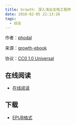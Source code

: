 ```yaml
---
title: Growth: 深入浅出全栈工程师
date: 2016-02-05 22:13:26
tags:
  - 综合
---
```


作者：[phodal](https://github.com/phodal)

来源：[growth-ebook](https://github.com/phodal/growth-ebook)

协议：[CC0 1.0 Universal](https://github.com/phodal/growth-ebook/blob/gh-pages/LICENSE)

<!--more-->

## 在线阅读 ##

+ [在线阅读](http://growth.phodal.com/)

## 下载 ##

+ [EPUB格式](https://github.com/phodal/growth-ebook/raw/gh-pages/growth.epub)

